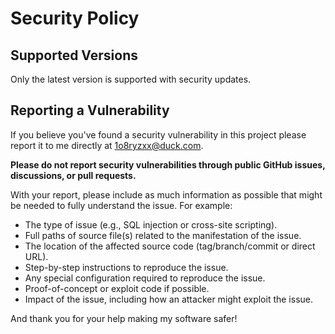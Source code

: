 # Security Policy

## Supported Versions

Only the latest version is supported with security updates.

## Reporting a Vulnerability

If you believe you've found a security vulnerability in this project please report it to me directly at 1o8ryzxx@duck.com.

**Please do not report security vulnerabilities through public GitHub issues, discussions, or pull requests.**

With your report, please include as much information as possible that might be needed to fully understand the issue. For example:

* The type of issue (e.g., SQL injection or cross-site scripting).
* Full paths of source file(s) related to the manifestation of the issue.
* The location of the affected source code (tag/branch/commit or direct URL).
* Step-by-step instructions to reproduce the issue.
* Any special configuration required to reproduce the issue.
* Proof-of-concept or exploit code if possible.
* Impact of the issue, including how an attacker might exploit the issue.

And thank you for your help making my software safer!
